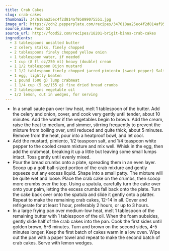 ```yaml
---
title: Crab Cakes
slug: crab-cakes
thumbnail: 347618aa25ec4f2d814af95899075551.jpg
image_url: https://cdn2.pepperplate.com/recipes/347618aa25ec4f2d814af95899075551.jpg
source_name: Food 52
source_url: http://food52.com/recipes/18201-brigit-binns-crab-cakes
ingredients:
  - 3 tablespoons unsalted butter
  - 2 celery stalks, finely chopped
  - 2 tablespoons finely chopped yellow onion
  - 1 tablespoon water, if needed
  - 1 cup (8 fl oz/250 ml) heavy (double) cream
  - 1 1/2 tablespoon Dijon mustard
  - 1 1/2 tablespoon finely chopped jarred pimiento (sweet pepper) Salt and freshly ground white pepper
  - 1 egg, lightly beaten
  - 1 pound (500 g) lump crabmeat
  - 1 1/4 cup (5 oz/155 g) fine dried bread crumbs
  - 2 tablespoons vegetable oil
  - 1/2 lemon, cut in wedges, for serving
---
```


* In a small saute pan over low heat, melt 1 tablespoon of the butter. Add the celery and onion, cover, and cook very gently until tender, about 10 minutes. Add the water if the vegetables begin to brown. Add the cream, raise the heat to medium, and simmer, stirring frequently to prevent the mixture from boiling over, until reduced and quite thick, about 5 minutes. Remove from the heat, pour into a heatproof bowl, and let cool.
* Add the mustard, pimiento, 1/2 teaspoon salt, and 1/4 teaspoon white pepper to the cooled cream mixture and mix well. Whisk in the egg, then add the crabmeat, breaking it up a little but leaving some small lumps intact. Toss gently until evenly mixed.
* Pour the bread crumbs onto a plate, spreading them in an even layer. Scoop up a golf ball-sized portion of the crab mixture and gently squeeze out any excess liquid. Shape into a small patty. The mixture will be quite wet and loose. Place the crab cake on the crumbs, then scoop more crumbs over the top. Using a spatula, carefully turn the cake over onto your palm, letting the excess crumbs fall back onto the plate. Turn the cake back over onto the spatula and slide it gently onto a platter. Repeat to make the remaining crab cakes, 12-14 in all. Cover and refrigerate for at least 1 hour, preferably 2 hours, or up to 3 hours.
* In a large frying pan over medium-low heat, melt 1 tablespoon of the remaining butter with 1 tablespoon of the oil. When the foam subsides, gently slide half of the crab cakes into the pan. Cook the first sides until golden brown, 5-6 minutes. Turn and brown on the second sides, 4-5 minutes longer. Keep the first batch of cakes warm in a low oven. Wipe out the pan with a paper towel and repeat to make the second batch of crab cakes. Serve with lemon wedges.
